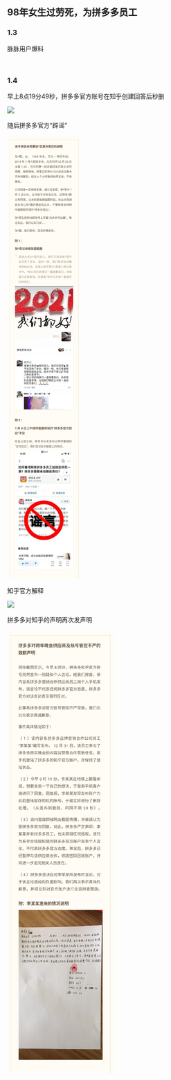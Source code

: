 ## 98年女生过劳死，为拼多多员工

### 1.3

脉脉用户爆料

![]()

### 1.4

早上8点19分49秒，拼多多官方账号在知乎创建回答后秒删

![](Jan\v2-dc4281b8d1869bdaa543af10492a4dae_720w.jpg)

随后拼多多官方“辟谣”

![](https://github.com/kepler-10/kepler-10.github.io/blob/main/pdd1.jpg)

知乎官方解释

![](Jan\3ljgcze50mvsmdxcqbjo00ozm.jpg)

拼多多对知乎的声明再次发声明

![](https://github.com/kepler-10/kepler-10.github.io/blob/main/pdd2.jpg)

